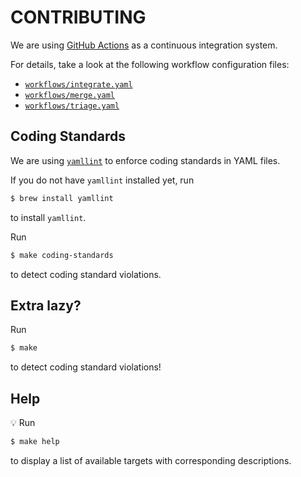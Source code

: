 # CONTRIBUTING

We are using [GitHub Actions](https://github.com/features/actions) as a continuous integration system.

For details, take a look at the following workflow configuration files:

- [`workflows/integrate.yaml`](workflows/integrate.yaml)
- [`workflows/merge.yaml`](workflows/merge.yaml)
- [`workflows/triage.yaml`](workflows/triage.yaml)

## Coding Standards

We are using [`yamllint`](https://github.com/adrienverge/yamllint) to enforce coding standards in YAML files.

If you do not have `yamllint` installed yet, run

```sh
$ brew install yamllint
```

to install `yamllint`.

Run

```sh
$ make coding-standards
```

to detect coding standard violations.

## Extra lazy?

Run

```sh
$ make
```

to detect coding standard violations!

## Help

:bulb: Run

```sh
$ make help
```

to display a list of available targets with corresponding descriptions.
